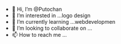 - 👋 Hi, I’m @Putochan
- 👀 I’m interested in ...logo design
- 🌱 I’m currently learning ...webdevelopmen
- 💞️ I’m looking to collaborate on ...
- 📫 How to reach me ...

<!---
Putochan/Putochan is a ✨ special ✨ repository because its `README.md` (this file) appears on your GitHub profile.
You can click the Preview link to take a look at your changes.
--->
